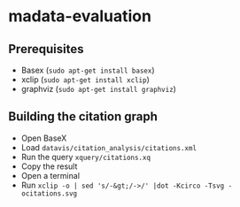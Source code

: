 madata-evaluation
=================

Prerequisites
-------------

* Basex (`sudo apt-get install basex`)
* xclip (`sudo apt-get install xclip`)
* graphviz (`sudo apt-get install graphviz`)


Building the citation graph
---------------------------

* Open BaseX
* Load `datavis/citation_analysis/citations.xml`
* Run the query `xquery/citations.xq`
* Copy the result
* Open a terminal
* Run `xclip -o | sed 's/-&gt;/->/' |dot -Kcirco -Tsvg -ocitations.svg`

